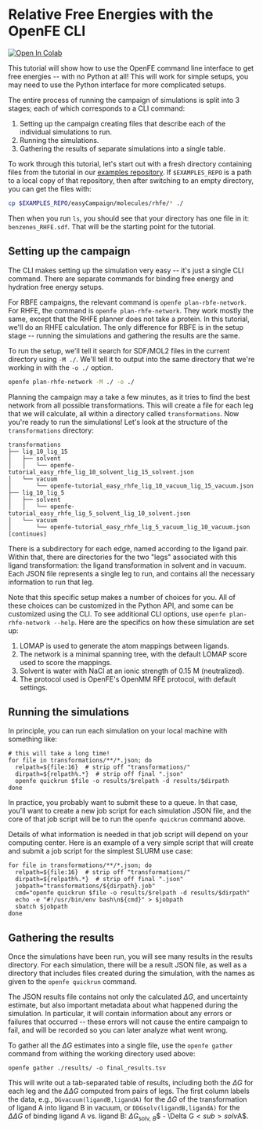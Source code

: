 # Relative Free Energies with the OpenFE CLI

[![Open In Colab](https://colab.research.google.com/assets/colab-badge.svg)](https://colab.research.google.com/github/OpenFreeEnergy/ExampleNotebooks/blob/switch_to_colab/easyCampaign/Cli%20Demo.ipynb)

This tutorial will show how to use the OpenFE command line interface to get
free energies -- with no Python at all! This will work for simple setups, you
may need to use the Python interface for more complicated setups.

The entire process of running the campaign of simulations is split into 3
stages; each of which corresponds to a CLI command:

1. Setting up the campaign creating files that describe each of the individual
   simulations to run.
2. Running the simulations.
3. Gathering the results of separate simulations into a single table.

To work through this tutorial, let's start out with a fresh directory
containing files from the tutorial in our [examples
repository](https://github.com/OpenFreeEnergy/ExampleNotebooks). If
`$EXAMPLES_REPO` is a path to a local copy of that repository, then after
switching to an empty directory, you can get the files with:

```bash
cp $EXAMPLES_REPO/easyCampaign/molecules/rhfe/* ./
```

Then when you run `ls`, you should see that your directory has one file in it:
`benzenes_RHFE.sdf`. That will be the starting point for the tutorial.

## Setting up the campaign

The CLI makes setting up the simulation very easy -- it's just a single CLI
command. There are separate commands for binding free energy and hydration free
energy setups.

For RBFE campaigns, the relevant command is `openfe plan-rbfe-network`. For
RHFE, the command is `openfe plan-rhfe-network`. They work mostly the same,
except that the RHFE planner does not take a protein. In this tutorial, we'll
do an RHFE calculation. The only difference for RBFE is in the setup stage --
running the simulations and gathering the results are the same.

To run the setup, we'll tell it search for SDF/MOL2 files in the current
directory using `-M ./`. We'll tell it to output into the same directory that
we're working in with the `-o ./` option.

```bash
openfe plan-rhfe-network -M ./ -o ./
```

Planning the campaign may a take a few minutes, as it tries to find the best
network from all possible transformations. This will create a file for each
leg that we will calculate, all within a directory called `transformations`.
Now you're ready to run the simulations! Let's look at the structure of the
`transformations` directory:


<!-- take the top lines from `tree transformations/` -->

```text
transformations
├── lig_10_lig_15
│   ├── solvent
│   │   └── openfe-tutorial_easy_rhfe_lig_10_solvent_lig_15_solvent.json
│   └── vacuum
│       └── openfe-tutorial_easy_rhfe_lig_10_vacuum_lig_15_vacuum.json
├── lig_10_lig_5
│   ├── solvent
│   │   └── openfe-tutorial_easy_rhfe_lig_5_solvent_lig_10_solvent.json
│   └── vacuum
│       └── openfe-tutorial_easy_rhfe_lig_5_vacuum_lig_10_vacuum.json
[continues]
```

There is a subdirectory for each edge, named according to the ligand pair.
Within that, there are directories for the two "legs" associated with this
ligand transformation: the ligand transformation in solvent and in vacuum.
Each JSON file represents a single leg to run, and contains all the necessary
information to run that leg.

Note that this specific setup makes a number of choices for you. All of
these choices can be customized in the Python API, and some can be customized
using the CLI. To see additional CLI options, use `openfe plan-rhfe-network
--help`. Here are the specifics on how these simulation are set up:

1. LOMAP is used to generate the atom mappings between ligands.
2. The network is a minimal spanning tree, with the default LOMAP score used to
   score the mappings.
3. Solvent is water with NaCl at an ionic strength of 0.15 M (neutralized).
4. The protocol used is OpenFE's OpenMM RFE protocol, with default settings.

<!-- TODO there should be a link to the default settings here -->


## Running the simulations

In principle, you can run each simulation on your local machine with something
like:

```
# this will take a long time!
for file in transformations/**/*.json; do
  relpath=${file:16}  # strip off "transformations/"
  dirpath=${relpath%.*}  # strip off final ".json"
  openfe quickrun $file -o results/$relpath -d results/$dirpath
done
```

In practice, you probably want to submit these to a queue. In that case, you'll
want to create a new job script for each simulation JSON file, and the core of
that job script will be to run the `openfe quickrun` command above.

Details of what information is needed in that job script will depend on your
computing center. Here is an example of a very simple script that will create
and submit a job script for the simplest SLURM use case:

```
for file in transformations/**/*.json; do
  relpath=${file:16}  # strip off "transformations/"
  dirpath=${relpath%.*}  # strip off final ".json"
  jobpath="transformations/${dirpath}.job"
  cmd="openfe quickrun $file -o results/$relpath -d results/$dirpath"
  echo -e "#!/usr/bin/env bash\n${cmd}" > $jobpath
  sbatch $jobpath
done
```

## Gathering the results

Once the simulations have been run, you will see many results in the results
directory. For each simulation, there will be a result JSON file, as well as a
directory that includes files created during the simulation, with the names as
given to the `openfe quickrun` command.

<!-- TODO directory structure -->

The JSON results file contains not only the calculated $\Delta G$, and
uncertainty estimate, but also important metadata about what happened during
the simulation. In particular, it will contain information about any errors or
failures that occurred -- these errors will not cause the entire campaign to
fail, and will be recorded so you can later analyze what went wrong.

To gather all the $\Delta G$ estimates into a single file, use the `openfe
gather` command from withing the working directory used above:

```
openfe gather ./results/ -o final_results.tsv
```

This will write out a tab-separated table of results, including both the
$\Delta G$ for each leg and the $\Delta\Delta G$ computed from pairs of legs.
The first column labels the data, e.g., `DGvacuum(ligandB,ligandA)` for the
$\Delta G$ of the transformation of ligand A into ligand B in vacuum, or
`DDGsolv(ligandB,ligandA)` for the $\Delta\Delta G$ of binding ligand A vs.
ligand B: $\Delta G$<sub>solv, $B$</sub>$ - \Delta G$<sub>solv$A$</sub>.

<!-- TODO example of output -->
